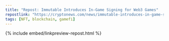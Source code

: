 ```yaml
---
title: "Repost: Immutable Introduces In-Game Signing for Web3 Games"
repostlink: "https://cryptonews.com/news/immutable-introduces-in-game-signing-for-web3-games/"
tags: [NFT, blockchain, gamefi]
---
```


{% include embed/linkpreview-repost.html %}
